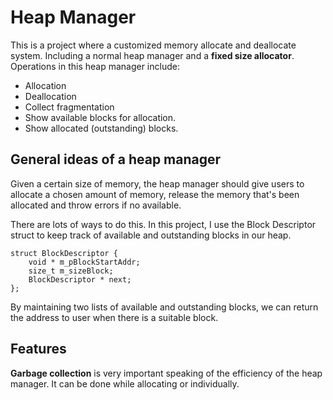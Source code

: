 # Heap Manager
This is a project where a customized memory allocate and deallocate system. Including a normal heap manager and a **fixed size allocator**.  
Operations in this heap manager include:
  
 - Allocation
 - Deallocation 
 - Collect fragmentation
 - Show available blocks for allocation.
 - Show allocated (outstanding) blocks.
## General ideas of a heap manager
Given a certain size of memory, the heap manager should give users to allocate a chosen amount of memory, release the memory that's been allocated and throw errors if no available.  

There are lots of ways to do this. In this project, I use the Block Descriptor struct to keep track of available and outstanding blocks in our heap.

    struct BlockDescriptor {
		void * m_pBlockStartAddr;
		size_t m_sizeBlock;
		BlockDescriptor * next;
	};

By maintaining two lists of available and outstanding blocks, we can return the address to user when there is a suitable block.  
## Features
**Garbage collection** is very important speaking of the efficiency of the heap manager. It can be done while allocating or individually.
